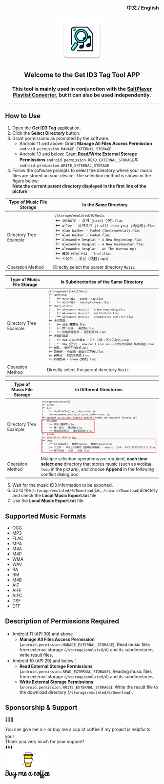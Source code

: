 <h3 align="right"><a href="README.md">中文</a> / English</h3>
<p align="center">
    <img src="app/src/main/res/mipmap-xxxhdpi/ic_launcher.webp" width = "150" height = "150" alt="cover" align=center />
</p>
    <h2 align="center"> Welcome to the Get ID3 Tag Tool APP</h2>
    <h3 align="center">This tool is mainly used in conjunction with the <a href="https://github.com/Winnie0408/SaltPlayerConverter">SaltPlayer Playlist Converter</a>, but it can also be used independently.</h3>

---

## How to Use

1. Open the **Get ID3 Tag** application.
2. Click the **Select Directory** button.
3. Grant permissions as prompted by the software:
    * Android 11 and above: Grant **Manage All Files Access Permission** `android.permission.MANAGE_EXTERNAL_STORAGE`
    * Android 10 and below: Grant **Read/Write External Storage Permissions** `android.permission.READ_EXTERNAL_STORAGE`与`android.permission.WRITE_EXTERNAL_STORAGE`
4. Follow the software prompts to select the directory where your music files are stored on your device. The selection method is shown in the figure below:<br>
   **Note the current parent directory displayed in the first line of the picture**

| Type of Music File Storage | In the Same Directory                        |
|----------------------------|----------------------------------------------|
| Directory Tree Example     | ![img.png](markdownResources/img1.png)       | 
| Operation Method           | Directly select the parent directory `Music` | 

| Type of Music File Storage | In Subdirectories of the Same Directory      | 
|----------------------------|----------------------------------------------|
| Directory Tree Example     | ![img.png](markdownResources/img2.png)       |
| Operation Method           | Directly select the parent directory `Music` |

| Type of Music File Storage | In Different Directories                                                                                                                                                                             |
|----------------------------|------------------------------------------------------------------------------------------------------------------------------------------------------------------------------------------------------|
| Directory Tree Example     | ![img.png](markdownResources/img3.png)                                                                                                                                                               |
| Operation Method           | Multiple selection operations are required, **each time select one** directory that stores music (such as `中文歌曲`, `temp` in the picture), and choose **Append** in the following conflict dialog box |

5. Wait for the music ID3 information to be exported.
6. Go to the `/storage/emulated/0/Download`(i.e., `/sdcard/Download`)directory and check the **Local Music Export.txt** file.
7. Use the **Local Music Export.txt** file.

## Supported Music Formats

- OGG
- MP3
- FLAC
- MP4
- M4A
- M4P
- WMA
- WAV
- RA
- RM
- M4B
- AIF
- AIFF
- AIFC
- DSF
- DFF

## Description of Permissions Required

- Android 11 (API 30) and above：
    - **Manage All Files Access Permission** (`android.permission.MANAGE_EXTERNAL_STORAGE`): Read music files from external storage (`/storage/emulated/0`) and its subdirectories, write result files.
- Android 10 (API 29) and below：
    - **Read External Storage Permissions** (`android.permission.READ_EXTERNAL_STORAGE`): Reading music files from external storage (`/storage/emulated/0`) and its subdirectories.
    - **Write External Storage Permissions** (`android.permission.WRITE_EXTERNAL_STORAGE`): Write the result file to the download directory (`/storage/emulated/0/Download`).

## Sponsorship & Support

🥰🥰🥰

You can give me a ⭐ or buy me a cup of coffee if my project is helpful to you!<br>
Thank you very much for your support!<br>
⬇️⬇️⬇️<br>
<a href="markdownResources/Alipay WeChatPay.jpg">
<img src="markdownResources/Sponsorship.png" width = "150" height = "90" alt="alipay.jpg" align=center />
</a>